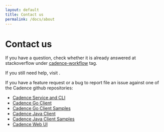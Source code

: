```yaml
---
layout: default
title: Contact us
permalink: /docs/about
---
```


# Contact us

If you have a question, check whether it is already answered at stackoverflow under [cadence-workflow](https://stackoverflow.com/questions/tagged/cadence-workflow) tag.

If you still need help, visit <slack-link />.

If you have a feature request or a bug to report file an issue against one of the Cadence github repositories:

* [Cadence Service and CLI](https://github.com/cadence-workflow/cadence)
* [Cadence Go Client](https://github.com/cadence-workflow/cadence-go-client)
* [Cadence Go Client Samples](https://github.com/cadence-workflow/cadence-samples)
* [Cadence Java Client](https://github.com/cadence-workflow/cadence-java-client)
* [Cadence Java Client Samples](https://github.com/cadence-workflow/cadence-java-samples)
* [Cadence Web UI](https://github.com/cadence-workflow/cadence-web)
